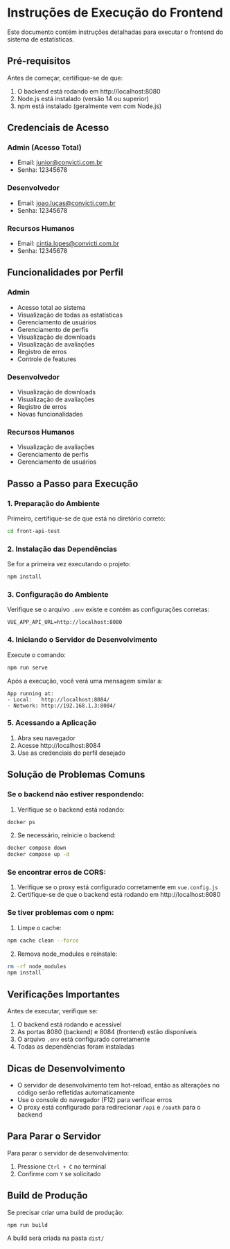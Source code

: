 # Instruções de Execução do Frontend

Este documento contém instruções detalhadas para executar o frontend do sistema de estatísticas.

## Pré-requisitos

Antes de começar, certifique-se de que:
1. O backend está rodando em http://localhost:8080
2. Node.js está instalado (versão 14 ou superior)
3. npm está instalado (geralmente vem com Node.js)

## Credenciais de Acesso

### Admin (Acesso Total)
- Email: junior@convicti.com.br
- Senha: 12345678

### Desenvolvedor
- Email: joao.lucas@convicti.com.br
- Senha: 12345678

### Recursos Humanos
- Email: cintia.lopes@convicti.com.br
- Senha: 12345678

## Funcionalidades por Perfil

### Admin
- Acesso total ao sistema
- Visualização de todas as estatísticas
- Gerenciamento de usuários
- Gerenciamento de perfis
- Visualização de downloads
- Visualização de avaliações
- Registro de erros
- Controle de features

### Desenvolvedor
- Visualização de downloads
- Visualização de avaliações
- Registro de erros
- Novas funcionalidades

### Recursos Humanos
- Visualização de avaliações
- Gerenciamento de perfis
- Gerenciamento de usuários

## Passo a Passo para Execução

### 1. Preparação do Ambiente

Primeiro, certifique-se de que está no diretório correto:
```bash
cd front-api-test
```

### 2. Instalação das Dependências

Se for a primeira vez executando o projeto:
```bash
npm install
```

### 3. Configuração do Ambiente

Verifique se o arquivo `.env` existe e contém as configurações corretas:
```
VUE_APP_API_URL=http://localhost:8080
```

### 4. Iniciando o Servidor de Desenvolvimento

Execute o comando:
```bash
npm run serve
```

Após a execução, você verá uma mensagem similar a:
```
App running at:
- Local:   http://localhost:8084/
- Network: http://192.168.1.3:8084/
```

### 5. Acessando a Aplicação

1. Abra seu navegador
2. Acesse http://localhost:8084
3. Use as credenciais do perfil desejado

## Solução de Problemas Comuns

### Se o backend não estiver respondendo:
1. Verifique se o backend está rodando:
```bash
docker ps
```
2. Se necessário, reinicie o backend:
```bash
docker compose down
docker compose up -d
```

### Se encontrar erros de CORS:
1. Verifique se o proxy está configurado corretamente em `vue.config.js`
2. Certifique-se de que o backend está rodando em http://localhost:8080

### Se tiver problemas com o npm:
1. Limpe o cache:
```bash
npm cache clean --force
```
2. Remova node_modules e reinstale:
```bash
rm -rf node_modules
npm install
```

## Verificações Importantes

Antes de executar, verifique se:
1. O backend está rodando e acessível
2. As portas 8080 (backend) e 8084 (frontend) estão disponíveis
3. O arquivo `.env` está configurado corretamente
4. Todas as dependências foram instaladas

## Dicas de Desenvolvimento

- O servidor de desenvolvimento tem hot-reload, então as alterações no código serão refletidas automaticamente
- Use o console do navegador (F12) para verificar erros
- O proxy está configurado para redirecionar `/api` e `/oauth` para o backend

## Para Parar o Servidor

Para parar o servidor de desenvolvimento:
1. Pressione `Ctrl + C` no terminal
2. Confirme com `Y` se solicitado

## Build de Produção

Se precisar criar uma build de produção:
```bash
npm run build
```

A build será criada na pasta `dist/` 